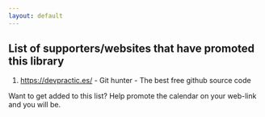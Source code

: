 ```yaml
---
layout: default
---
```


## List of supporters/websites that have promoted this library

1. https://devpractic.es/ - Git hunter - The best free github source code





Want to get added to this list? Help promote the calendar on your web-link and you will be.

